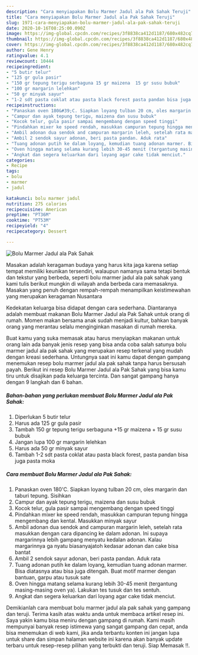 ```yaml
---
description: "Cara menyiapakan Bolu Marmer Jadul ala Pak Sahak Teruji"
title: "Cara menyiapakan Bolu Marmer Jadul ala Pak Sahak Teruji"
slug: 1971-cara-menyiapakan-bolu-marmer-jadul-ala-pak-sahak-teruji
date: 2020-10-16T08:25:00.090Z
image: https://img-global.cpcdn.com/recipes/3f8838ca412d1187/680x482cq70/bolu-marmer-jadul-ala-pak-sahak-foto-resep-utama.jpg
thumbnail: https://img-global.cpcdn.com/recipes/3f8838ca412d1187/680x482cq70/bolu-marmer-jadul-ala-pak-sahak-foto-resep-utama.jpg
cover: https://img-global.cpcdn.com/recipes/3f8838ca412d1187/680x482cq70/bolu-marmer-jadul-ala-pak-sahak-foto-resep-utama.jpg
author: Gene Henry
ratingvalue: 4.1
reviewcount: 10444
recipeingredient:
- "5 butir telur"
- "125 gr gula pasir"
- "150 gr tepung terigu serbaguna 15 gr maizena  15 gr susu bubuk"
- "100 gr margarin lelehkan"
- "50 gr minyak sayur"
- "1-2 sdt pasta coklat atau pasta black forest pasta pandan bisa juga pasta moka"
recipeinstructions:
- "Panaskan oven 180&#39;C. Siapkan loyang tulban 20 cm, oles margarin dan taburi tepung. Sisihkan"
- "Campur dan ayak tepung terigu, maizena dan susu bubuk"
- "Kocok telur, gula pasir sampai mengembang dengan speed tinggi"
- "Pindahkan mixer ke speed rendah, masukkan campuran tepung hingga mengembang dan kental. Masukkan minyak sayur"
- "Ambil adonan dua sendok and campuran margarin leleh, setelah rata masukkan dengan cara dipancing ke dalam adonan. Ini supaya margarinnya lebih gampang menyatu kedalan adonan. Kalau margarinnya ga nyatu biasanyajatoh kedasar adonan dan cake bisa bantat"
- "Ambil 2 sendok sayur adonan, beri pasta pandan. Aduk rata"
- "Tuang adonan putih ke dalam loyang, kemudian tuang adonan marmer. Bisa diatasnya atau bisa juga ditengah. Buat motif marmer dengan bantuan, garpu atau tusuk sate"
- "Oven hingga matang selama kurang lebih 30-45 menit (tergantung masing-masing oven ya). Lakukan tes tusuk dan tes sentuh."
- "Angkat dan segera keluarkan dari loyang agar cake tidak menciut."
categories:
- Recipe
tags:
- bolu
- marmer
- jadul

katakunci: bolu marmer jadul 
nutrition: 275 calories
recipecuisine: American
preptime: "PT36M"
cooktime: "PT53M"
recipeyield: "4"
recipecategory: Dessert

---
```



![Bolu Marmer Jadul ala Pak Sahak](https://img-global.cpcdn.com/recipes/3f8838ca412d1187/680x482cq70/bolu-marmer-jadul-ala-pak-sahak-foto-resep-utama.jpg)

Masakan adalah keragaman budaya yang harus kita jaga karena setiap tempat memiliki keunikan tersendiri, walaupun namanya sama tetapi bentuk dan tekstur yang berbeda, seperti bolu marmer jadul ala pak sahak yang kami tulis berikut mungkin di wilayah anda berbeda cara memasaknya. Masakan yang penuh dengan rempah-rempah menampilkan keistimewahan yang merupakan keragaman Nusantara



Kedekatan keluarga bisa didapat dengan cara sederhana. Diantaranya adalah membuat makanan Bolu Marmer Jadul ala Pak Sahak untuk orang di rumah. Momen makan bersama anak sudah menjadi kultur, bahkan banyak orang yang merantau selalu menginginkan masakan di rumah mereka.

Buat kamu yang suka memasak atau harus menyiapkan makanan untuk orang lain ada banyak jenis resep yang bisa anda coba salah satunya bolu marmer jadul ala pak sahak yang merupakan resep terkenal yang mudah dengan kreasi sederhana. Untungnya saat ini kamu dapat dengan gampang menemukan resep bolu marmer jadul ala pak sahak tanpa harus bersusah payah.
Berikut ini resep Bolu Marmer Jadul ala Pak Sahak yang bisa kamu tiru untuk disajikan pada keluarga tercinta. Dan sangat gampang hanya dengan 9 langkah dan 6 bahan.


<!--inarticleads1-->

##### Bahan-bahan yang perlukan membuat Bolu Marmer Jadul ala Pak Sahak:

1. Diperlukan 5 butir telur
1. Harus ada 125 gr gula pasir
1. Tambah 150 gr tepung terigu serbaguna +15 gr maizena + 15 gr susu bubuk
1. Jangan lupa 100 gr margarin lelehkan
1. Harus ada 50 gr minyak sayur
1. Tambah 1-2 sdt pasta coklat atau pasta black forest, pasta pandan bisa juga pasta moka




<!--inarticleads2-->

##### Cara membuat  Bolu Marmer Jadul ala Pak Sahak:

1. Panaskan oven 180&#39;C. Siapkan loyang tulban 20 cm, oles margarin dan taburi tepung. Sisihkan
1. Campur dan ayak tepung terigu, maizena dan susu bubuk
1. Kocok telur, gula pasir sampai mengembang dengan speed tinggi
1. Pindahkan mixer ke speed rendah, masukkan campuran tepung hingga mengembang dan kental. Masukkan minyak sayur
1. Ambil adonan dua sendok and campuran margarin leleh, setelah rata masukkan dengan cara dipancing ke dalam adonan. Ini supaya margarinnya lebih gampang menyatu kedalan adonan. Kalau margarinnya ga nyatu biasanyajatoh kedasar adonan dan cake bisa bantat
1. Ambil 2 sendok sayur adonan, beri pasta pandan. Aduk rata
1. Tuang adonan putih ke dalam loyang, kemudian tuang adonan marmer. Bisa diatasnya atau bisa juga ditengah. Buat motif marmer dengan bantuan, garpu atau tusuk sate
1. Oven hingga matang selama kurang lebih 30-45 menit (tergantung masing-masing oven ya). Lakukan tes tusuk dan tes sentuh.
1. Angkat dan segera keluarkan dari loyang agar cake tidak menciut.




Demikianlah cara membuat bolu marmer jadul ala pak sahak yang gampang dan teruji. Terima kasih atas waktu anda untuk membaca artikel resep ini. Saya yakin kamu bisa meniru dengan gampang di rumah. Kami masih mempunyai banyak resep istimewa yang sangat gampang dan cepat, anda bisa menemukan di web kami, jika anda terbantu konten ini jangan lupa untuk share dan simpan halaman website ini karena akan banyak update terbaru untuk resep-resep pilihan yang terbukti dan teruji. Siap Memasak !!. 
